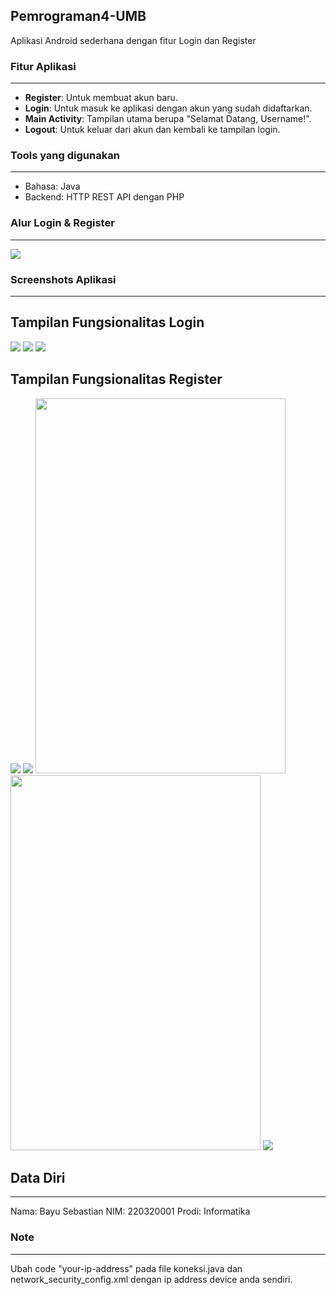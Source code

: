 ## Pemrograman4-UMB
Aplikasi Android sederhana dengan fitur Login dan Register

### Fitur Aplikasi
---
- **Register**: Untuk membuat akun baru.
- **Login**: Untuk masuk ke aplikasi dengan akun yang sudah didaftarkan.
- **Main Activity**: Tampilan utama berupa "Selamat Datang, Username!".
- **Logout**: Untuk keluar dari akun dan kembali ke tampilan login.

### Tools yang digunakan
---
- Bahasa: Java
- Backend: HTTP REST API dengan PHP

### Alur Login & Register
---
<img src="screenshots/uts-pemrograman-4.png" />

### Screenshots Aplikasi
---
Tampilan Fungsionalitas Login
---
<img src="screenshots/login.png" />    <img src="screenshots/login-usn-or-pass-wrong.png" />
<img src="screenshots/login-work.png" />

Tampilan Fungsionalitas Register
---
<img src="screenshots/regis-pass-less-6.png" />       <img src="screenshots/regis-email-not-valid.png" />
<img src="screenshots/regis-work-1.png" width="400" height="600" />            <img src="screenshots/regis-work-2.png" width="400" height="600" />
<img src="screenshots/regis-usn-used.png" />

## Data Diri
---
Nama: Bayu Sebastian
NIM: 220320001
Prodi: Informatika

### Note
---
Ubah code "your-ip-address" pada file koneksi.java dan network_security_config.xml dengan ip address device anda sendiri.


